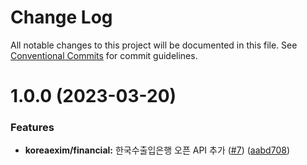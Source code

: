 # Change Log

All notable changes to this project will be documented in this file.
See [Conventional Commits](https://conventionalcommits.org) for commit guidelines.

# 1.0.0 (2023-03-20)


### Features

* **koreaexim/financial:** 한국수출입은행 오픈 API 추가 ([#7](https://github.com/openapi-kr/sdks/issues/7)) ([aabd708](https://github.com/openapi-kr/sdks/commit/aabd708d757677c062435c6f51c60197030439ad))
